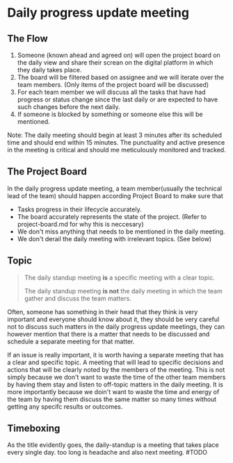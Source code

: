 # Daily progress update meeting

## The Flow
1. Someone (known ahead and agreed on) will open the project board on the daily view and share their screan on the digital platform in which they daily takes place.
2. The board will be filtered based on assignee and we will iterate over the team members. (Only items of the project board will be discussed)
3. For each team member we will discuss all the tasks that have had progress or status change since the last daily or are expected to have such changes before the next daily.
4. If someone is blocked by something or someone else this will be mentioned.

Note: The daily meeting should begin at least 3 minutes after its scheduled time and should end within 15 minutes. The punctuality and active presence in the meeting is critical and should me meticulously monitored and tracked. 

## The Project Board
In the daily progress update meeting, a team member(usually the technical lead of the team) should happen according Project Board to make sure that
* Tasks progress in their lifecycle accurately.
* The board accurately represents the state of the project. (Refer to project-board.md for why this is neccesary)
* We don't miss anything that needs to be mentioned in the daily meeting.
* We don't derail the daily meeting with irrelevant topics. (See below)

## Topic
> The daily standup meeting **is** a specific meeting with a clear topic.
> 
> The daily standup meeting **is not** the daily meeting in which the team gather and discuss the team matters.

Often, someone has something in their head that they think is very important and everyone should know about it, they should be very careful not to discuss such matters in the daily progress update meetings, they can however mention that there is a matter that needs to be discussed and schedule a separate meeting for that matter.

If an issue is really important, it is worth having a separate meeting that has a clear and specific topic. A meeting that will lead to specific decisions and actions that will be clearly noted by the members of the meeting. This is not simply because we don't want to waste the time of the other team members by having them stay and listen to off-topic matters in the daily meeting. It is more importantly because we doin't want to waste the time and energy of the team by having them discuss the same matter so many times without getting any specifc results or outcomes.

## Timeboxing
As the title evidently goes, the daily-standup is a meeting that takes place every single day. too long is headache and also next meeting. #TODO
